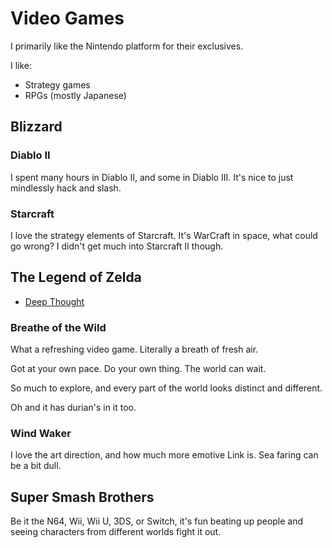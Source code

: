 # Video Games

I primarily like the Nintendo platform for their exclusives.

I like:

* Strategy games
* RPGs \(mostly Japanese\)

## Blizzard

### Diablo II

I spent many hours in Diablo II, and some in Diablo III. It's nice to just mindlessly hack and slash.

### Starcraft

I love the strategy elements of Starcraft. It's WarCraft in space, what could go wrong? I didn't get much into Starcraft II though.

## The Legend of Zelda

* [Deep Thought](https://www.deepthoughtapp.com/packages/the-legend-of-zelda-123/)

### Breathe of the Wild

What a refreshing video game. Literally a breath of fresh air.

Got at your own pace. Do your own thing. The world can wait.

So much to explore, and every part of the world looks distinct and different.

Oh and it has durian's in it too.

### Wind Waker

I love the art direction, and how much more emotive Link is. Sea faring can be a bit dull.

## Super Smash Brothers

Be it the N64, Wii, Wii U, 3DS, or Switch, it's fun beating up people and seeing characters from different worlds fight it out.

